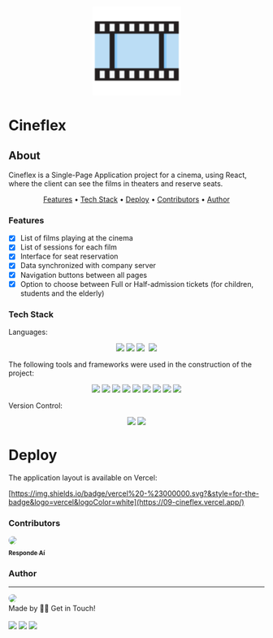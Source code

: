 <p align="center">
  <img src="public/favicon.svg" width="175" alt="Cineflex" />
</p>

# Cineflex

## About
<p>
  Cineflex is a Single-Page Application project for a cinema, using React, where the client can see the films in theaters and reserve seats.
</p>

<p align="center">
    <a href="#features">Features</a> • 
    <a href="#tech">Tech Stack</a> •
    <a href="#deploy">Deploy</a> • 
    <a href="#contributors">Contributors</a> • 
    <a href="#author">Author</a>
</p>

### Features
- [x] List of films playing at the cinema<br>
- [x] List of sessions for each film<br>
- [x] Interface for seat reservation<br>
- [x] Data synchronized with company server<br>
- [x] Navigation buttons between all pages<br>
- [x] Option to choose between Full or Half-admission tickets (for children, students and the elderly)

### Tech Stack
Languages:<br>
<p align="center">
    <img src="https://img.shields.io/badge/html5%20-%23E34F26.svg?&style=for-the-badge&logo=html5&logoColor=white"/>
    <img src="https://img.shields.io/badge/css3%20-%231572B6.svg?&style=for-the-badge&logo=css3&logoColor=white"/>
    <img src="https://img.shields.io/badge/javascript%20-%23323330.svg?&style=for-the-badge&logo=javascript&logoColor=%23F7DF1E"/>
    <img scr='https://img.shields.io/badge/jsx%20-%2320232a.svg?&style=for-the-badge&logo=jsx&logoColor=%2361DAFB'>
    <img src="https://img.shields.io/badge/markdown-%23000000.svg?&style=for-the-badge&logo=markdown&logoColor=white"/>
</p>

The following tools and frameworks were used in the construction of the project:<br>
<p align="center">
    <img src="https://img.shields.io/badge/react-app%20-%2320232a.svg?&style=for-the-badge&logo=react&logoColor=%2361DAFB"/>
    <img src="https://img.shields.io/badge/react_router%20-%2320232a.svg?&style=for-the-badge&logo=react&logoColor=%2361DAFB"/>
    <img src="https://img.shields.io/badge/node.js%20-%2343853D.svg?&style=for-the-badge&logo=node.js&logoColor=white"/>
    <img src="https://img.shields.io/badge/webpack%20-%238DD6F9.svg?&style=for-the-badge&logo=webpack&logoColor=black" />
    <img src='https://img.shields.io/badge/axios%20-%2320232a.svg?&style=for-the-badge&logo=axios&logoColor=%2361DAFB'>
    <img src='https://img.shields.io/badge/babel%20-%2320232a.svg?&style=for-the-badge&logo=babel&logoColor=%2361DAFB'>
    <img src='https://img.shields.io/badge/yarn%20-%2320232a.svg?&style=for-the-badge&logo=yarn&logoColor=%2361DAFB'>
    <img src='https://img.shields.io/badge/react-icon%20-%2320232a.svg?&style=for-the-badge&logo=react-icon&logoColor=%2361DAFB'>
    <img src='https://img.shields.io/badge/styled-components%20-%2320232a.svg?&style=for-the-badge&logo=styled-components&logoColor=%2361DAFB'>
</p>

Version Control:<br>
<p align="center">
    <img src="https://img.shields.io/badge/git%20-%23F05033.svg?&style=for-the-badge&logo=git&logoColor=white"/>
    <img src="https://img.shields.io/badge/github%20-%23121011.svg?&style=for-the-badge&logo=github&logoColor=white"/>
</p>

# Deploy

The application layout is available on Vercel:

[https://img.shields.io/badge/vercel%20-%23000000.svg?&style=for-the-badge&logo=vercel&logoColor=white](https://09-cineflex.vercel.app/)


### Contributors
<a href="https://www.respondeai.com.br/">
<img style="border-radius: 50%;" src="https://avatars3.githubusercontent.com/u/69740567?s=60&v=4" width="100px;"/>
<br>
<sub><b>Responde Aí</b></sub>
</a>


### Author
---

<img src="https://avatars0.githubusercontent.com/u/70967247?s=460&u=0684339f0717ae41ce18689351f0215fdf270590&v=4" width="100px;" style="border-radius: 50%;"/>
<br>
Made by 👋🏽 Get in Touch!<br><br>
<a href="https://www.linkedin.com/in/thaliarobertad/"><img src="https://img.shields.io/badge/linkedin-%230077B5.svg?&style=for-the-badge&logo=linkedin&logoColor=white"/></a> 
<a href="mailto:thalia.born@gmail.com"><img src="https://img.shields.io/badge/gmail-D14836?&style=for-the-badge&logo=gmail&logoColor=white"/></a>
<a href="https://github.com/thaliadettenborn"><img src="https://img.shields.io/badge/github-%23100000.svg?&style=for-the-badge&logo=github&logoColor=white" /></a>